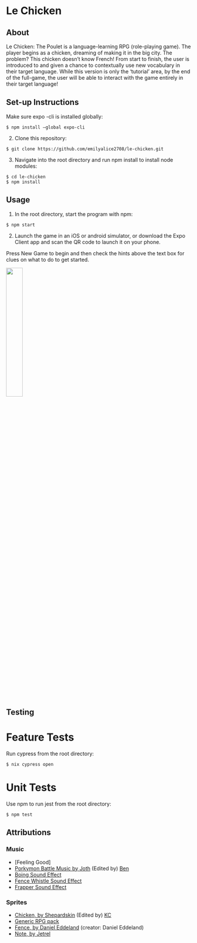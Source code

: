 # Le Chicken

## About 

Le Chicken: The Poulet is a language-learning RPG (role-playing game). The player begins as a chicken, dreaming of making it in the big city. The problem? This chicken doesn’t know French! From start to finish, the user is introduced to and given a chance to contextually use new vocabulary in their target language. While this version is only the ‘tutorial’ area, by the end of the full-game, the user will be able to interact with the game entirely in their target language!

## Set-up Instructions

Make sure expo -cli is installed globally:
```
$ npm install —global expo-cli
```
2. Clone this repository:
```
$ git clone https://github.com/emilyalice2708/le-chicken.git
```
3. Navigate into the root directory and run npm install to install node modules:
```
$ cd le-chicken
$ npm install 
```

## Usage

1. In the root directory, start the program with npm:
```
$ npm start
```
2. Launch the game in an iOS or android simulator, or download the Expo Client app and scan the QR code to launch it on your phone.

Press New Game to begin and then check the hints above the text box for clues on what to do to get started.

<img src="https://i.imgur.com/zYwCEaw.gif" height="30%" width="30%"/>


## Testing

# Feature Tests
Run cypress from the root directory:
```
$ nix cypress open
```

# Unit Tests
Use npm to run jest from the root directory:
```
$ npm test
```

## Attributions

### Music

- [Feeling Good]
- [Porkymon Battle Music by Joth](https://opengameart.org/content/porkymon-battle-theme) (Edited by) [Ben](https://github.com/benlynch1931)
- [Boing Sound Effect](https://www.zapsplat.com/music/cartoon-boing-ascend-bounce-jaw-harp-12/)
- [Fence Whistle Sound Effect](https://www.zapsplat.com/music/crickets-summertime-early-morning/)
- [Frapper Sound Effect](https://www.zapsplat.com/music/cartoon-punch-1/)

### Sprites

- [Chicken, by Shepardskin](https://opengameart.org/content/chicken-sprites) (Edited by) [KC](https://github.com/kacesera)
- [Generic RPG pack](https://bakudas.itch.io/generic-rpg-pack)
- [Fence, by Daniel Eddeland](https://opengameart.org/content/lpc-farming-tilesets-magic-animations-and-ui-elements) (creator: Daniel Eddeland)
- [Note, by Jetrel](https://opengameart.org/content/rpg-item-set)
